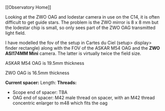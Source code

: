 [[Observatory Home]]

Looking at the ZWO OAG and lodestar camera in use on the C14, it is often difficult to get guide stars. The problem is the ZWO mirror is 8 x 8 mm but the lodestar chip is small, so only sees part of the ZWO OAG transmitted light field.

I have modelled the fov of the setup in Cartes du Ciel (setup> display> finder rectangle) along with the FOV of the ASKAR M54 OAG and the **ZWO ASI174MM Mini** camera. The latter is virtually twice the field size.

ASKAR M54 OAG is 19.5mm thickness

ZWO OAG is 16.5mm thickness

**Current spacer:**
Length:
**Threads:**
- Scope end of spacer: TBA
- OAG end of spacer: M42 male thread on spacer, with an M42 thread concentric enlarger to m48 which fits the oag

